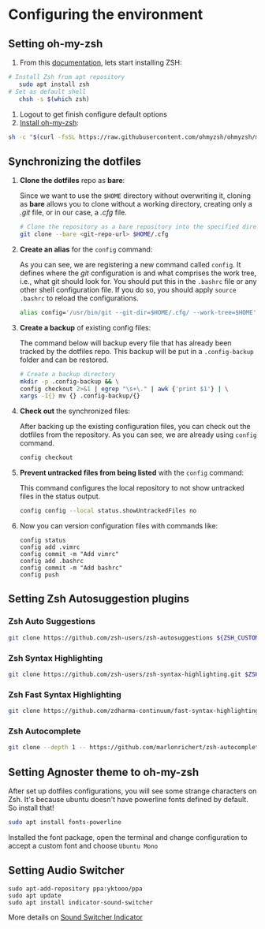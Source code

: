 # Configuring the environment
## Setting oh-my-zsh

1. From this [documentation](https://github.com/ohmyzsh/ohmyzsh/wiki/Installing-ZSH), lets start installing ZSH:

```bash
# Install Zsh from apt repository
   sudo apt install zsh
# Set as default shell
   chsh -s $(which zsh)
```

1. Logout to get finish configure default options
1. [Install oh-my-zsh](https://github.com/ohmyzsh/ohmyzsh):

```bash
sh -c "$(curl -fsSL https://raw.githubusercontent.com/ohmyzsh/ohmyzsh/master/tools/install.sh)"
```

## Synchronizing the dotfiles

1. **Clone the dotfiles** repo as **bare**:

   Since we want to use the `$HOME` directory without overwriting it, cloning as **bare** allows you to clone without a working directory, creating only a _.git_ file, or in our case, a _.cfg_ file.

   ```bash
   # Clone the repository as a bare repository into the specified directory, which only gets the .git file
   git clone --bare <git-repo-url> $HOME/.cfg
   ```

2. **Create an alias** for the `config` command:

   As you can see, we are registering a new command called `config`. It defines where the _git_ configuration is and what comprises the work tree, i.e., what git should look for. You should put this in the `.bashrc` file or any other shell configuration file. If you do so, you should apply `source .bashrc` to reload the configurations.

   ```bash
   alias config='/usr/bin/git --git-dir=$HOME/.cfg/ --work-tree=$HOME'
   ```

3. **Create a backup** of existing config files:

   The command below will backup every file that has already been tracked by the dotfiles repo. This backup will be put in a `.config-backup` folder and can be restored.

   ```bash
   # Create a backup directory
   mkdir -p .config-backup && \
   config checkout 2>&1 | egrep "\s+\." | awk {'print $1'} | \
   xargs -I{} mv {} .config-backup/{}
   ```

4. **Check out** the synchronized files:

   After backing up the existing configuration files, you can check out the dotfiles from the repository. As you can see, we are already using `config` command.

   ```bash
   config checkout
   ```

5. **Prevent untracked files from being listed** with the `config` command:

   This command configures the local repository to not show untracked files in the status output.

   ```bash
   config config --local status.showUntrackedFiles no
   ```

6. Now you can version configuration files with commands like:
   ```shell
   config status
   config add .vimrc
   config commit -m "Add vimrc"
   config add .bashrc
   config commit -m "Add bashrc"
   config push
   ```
## Setting Zsh Autosuggestion plugins
### Zsh Auto Suggestions
```bash
git clone https://github.com/zsh-users/zsh-autosuggestions ${ZSH_CUSTOM:-~/.oh-my-zsh/custom}/plugins/zsh-autosuggestions
```

### Zsh Syntax Highlighting
```bash
git clone https://github.com/zsh-users/zsh-syntax-highlighting.git $ZSH_CUSTOM/plugins/zsh-syntax-highlighting
```

### Zsh Fast Syntax Highlighting
```bash
git clone https://github.com/zdharma-continuum/fast-syntax-highlighting.git ${ZSH_CUSTOM:-$HOME/.oh-my-zsh/custom}/plugins/fast-syntax-highlighting
```

### Zsh Autocomplete

```bash
git clone --depth 1 -- https://github.com/marlonrichert/zsh-autocomplete.git $ZSH_CUSTOM/plugins/zsh-autocomplete
```

## Setting Agnoster theme to oh-my-zsh

After set up dotfiles configurations, you will see some strange characters on Zsh. It's because ubuntu doesn't have powerline fonts defined by default. So install that!
```bash 
sudo apt install fonts-powerline
```
Installed the font package, open the terminal and change configuration to accept a custom font and choose `Ubuntu Mono`

## Setting Audio Switcher

```shell
sudo apt-add-repository ppa:yktooo/ppa
sudo apt update
sudo apt install indicator-sound-switcher
```

More details on [Sound Switcher Indicator](https://yktoo.com/en/software/sound-switcher-indicator/)

